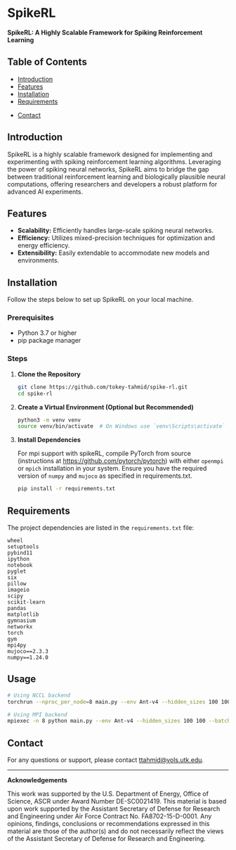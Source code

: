 # SpikeRL

**SpikeRL: A Highly Scalable Framework for Spiking Reinforcement Learning**

## Table of Contents

- [Introduction](#introduction)
- [Features](#features)
- [Installation](#installation)
- [Requirements](#requirements)
<!-- - [Usage](#usage)
- [Examples](#examples)
- [Contributing](#contributing)
- [License](#license) -->
- [Contact](#contact)

## Introduction

SpikeRL is a highly scalable framework designed for implementing and experimenting with spiking reinforcement learning algorithms. Leveraging the power of spiking neural networks, SpikeRL aims to bridge the gap between traditional reinforcement learning and biologically plausible neural computations, offering researchers and developers a robust platform for advanced AI experiments.

## Features

- **Scalability:** Efficiently handles large-scale spiking neural networks.
- **Efficiency:** Utilizes mixed-precision techniques for optimization and energy efficiency.
- **Extensibility:** Easily extendable to accommodate new models and environments.

## Installation

Follow the steps below to set up SpikeRL on your local machine.

### Prerequisites

- Python 3.7 or higher
- pip package manager

### Steps

1. **Clone the Repository**

   ```bash
   git clone https://github.com/tokey-tahmid/spike-rl.git
   cd spike-rl
   ```

2. **Create a Virtual Environment (Optional but Recommended)**

   ```bash
   python3 -m venv venv
   source venv/bin/activate  # On Windows use `venv\Scripts\activate`
   ```

3. **Install Dependencies**

   For mpi support with spikeRL, compile PyTorch from source (instructions at https://github.com/pytorch/pytorch) with either `openmpi` or `mpich` installation in your system. Ensure you have the required version of `numpy` and `mujoco` as specified in requirements.txt.

   ```bash
   pip install -r requirements.txt
   ```

## Requirements

The project dependencies are listed in the `requirements.txt` file:

```
wheel
setuptools
pybind11
ipython
notebook
pyglet
six
pillow
imageio
scipy
scikit-learn
pandas
matplotlib
gymnasium
networkx
torch
gym
mpi4py
mujoco==2.3.3
numpy==1.24.0
```

## Usage

```bash
# Using NCCL backend
torchrun --nproc_per_node=8 main.py --env Ant-v4 --hidden_sizes 100 100 --batch_size 100 --epochs 1 --backend nccl

# Using MPI backend
mpiexec -n 8 python main.py --env Ant-v4 --hidden_sizes 100 100 --batch_size 100 --epochs 1 --backend mpi

```

<!-- ## Examples

Detailed examples and tutorials can be found in the [examples](examples/) directory. These include:

- **Basic Training:** Step-by-step guide to training a spiking agent in a simple environment.
- **Advanced Architectures:** Implementing custom spiking neural network architectures.
- **Visualization:** Tools and scripts for visualizing network activity and learning metrics. -->

<!-- ## Contributing

Contributions are welcome! Please follow these steps to contribute:

1. **Fork the Repository**

2. **Create a New Branch**

   ```bash
   git checkout -b feature/YourFeature
   ```

3. **Commit Your Changes**

   ```bash
   git commit -m "Add your feature"
   ```

4. **Push to the Branch**

   ```bash
   git push origin feature/YourFeature
   ```

5. **Open a Pull Request**

Please ensure your code follows the project's coding standards and includes appropriate tests.

## License

This project is licensed under the [MIT License](LICENSE). -->

## Contact

For any questions or support, please contact [ttahmid@vols.utk.edu](mailto:ttahmid@vols.utk.edu).

---

**Acknowledgements**

This work was supported by the U.S. Department of Energy, Office of Science,
ASCR under Award Number DE-SC0021419.
This material is based upon work supported by the Assistant Secretary of Defense
for Research and Engineering under Air Force Contract No. FA8702-15-D-0001.
Any opinions, findings, conclusions or recommendations expressed in this material
are those of the author(s) and do not necessarily reflect the views of the Assistant
Secretary of Defense for Research and Engineering.
